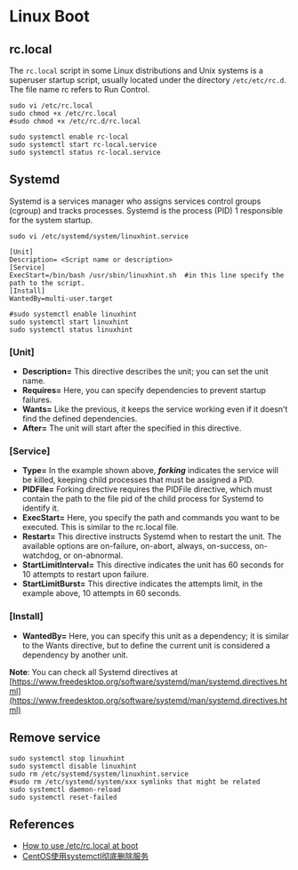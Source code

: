 # Linux Boot

## rc.local
The `rc.local` script in some Linux distributions and Unix systems is a superuser startup script, usually located under the directory `/etc/etc/rc.d`. The file name rc refers to Run Control.
```
sudo vi /etc/rc.local
sudo chmod +x /etc/rc.local
#sudo chmod +x /etc/rc.d/rc.local
```
```
sudo systemctl enable rc-local
sudo systemctl start rc-local.service
sudo systemctl status rc-local.service
```

## Systemd
Systemd is a services manager who assigns services control groups (cgroup) and tracks processes. Systemd is the process (PID) 1 responsible for the system startup.

`sudo vi /etc/systemd/system/linuxhint.service`
```
[Unit]
Description= <Script name or description>
[Service]
ExecStart=/bin/bash /usr/sbin/linuxhint.sh  #in this line specify the path to the script.
[Install]
WantedBy=multi-user.target
```
```
#sudo systemctl enable linuxhint
sudo systemctl start linuxhint
sudo systemctl status linuxhint
```

### [Unit]
- **Description=** This directive describes the unit; you can set the unit name.
- **Requires=** Here, you can specify dependencies to prevent startup failures.
- **Wants=** Like the previous, it keeps the service working even if it doesn’t find the defined dependencies.
- **After=** The unit will start after the specified in this directive.

### [Service]
- **Type=** In the example shown above, _**forking**_ indicates the service will be killed, keeping child processes that must be assigned a PID.
- **PIDFile=** Forking directive requires the PIDFile directive, which must contain the path to the file pid of the child process for Systemd to identify it.
- **ExecStart=** Here, you specify the path and commands you want to be executed. This is similar to the rc.local file.
- **Restart=** This directive instructs Systemd when to restart the unit. The available options are on-failure, on-abort, always, on-success, on-watchdog, or on-abnormal.
- **StartLimitInterval=** This directive indicates the unit has 60 seconds for 10 attempts to restart upon failure.
- **StartLimitBurst=** This directive indicates the attempts limit, in the example above, 10 attempts in 60 seconds.

### [Install]
- **WantedBy=** Here, you can specify this unit as a dependency; it is similar to the Wants directive, but to define the current unit is considered a dependency by another unit.

**Note**: You can check all Systemd directives at
[https://www.freedesktop.org/software/systemd/man/systemd.directives.html](https://www.freedesktop.org/software/systemd/man/systemd.directives.html)

## Remove service
```
sudo systemctl stop linuxhint
sudo systemctl disable linuxhint
sudo rm /etc/systemd/system/linuxhint.service
#sudo rm /etc/systemd/system/xxx symlinks that might be related
sudo systemctl daemon-reload
sudo systemctl reset-failed
```

## References
- [How to use /etc/rc.local at boot](https://linuxhint.com/use-etc-rc-local-boot/)
- [CentOS使用systemctl彻底删除服务](https://ruiruigeblog.com/2017/01/21/CentOS%E4%BD%BF%E7%94%A8systemctl%E5%BD%BB%E5%BA%95%E5%88%A0%E9%99%A4%E6%9C%8D%E5%8A%A1/)